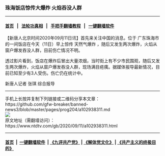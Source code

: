### 珠海饭店惊传大爆炸 火焰吞没人群
------------------------

#### [首页](https://github.com/gfw-breaker/banned-news3/blob/master/README.md) &nbsp;&nbsp;|&nbsp;&nbsp; [法轮功真相](https://github.com/begood0513/basic/blob/master/README.md)  &nbsp;&nbsp;|&nbsp;&nbsp; [手把手翻墙教程](https://github.com/gfw-breaker/guides/wiki)  &nbsp;&nbsp;|&nbsp;&nbsp; [一键翻墙软件](https://github.com/gfw-breaker/nogfw/blob/master/README.md)  



<div><div class="post_content" itemprop="articleBody">
 <p>
  【新唐人北京时间2020年09月11日讯】首先来关注中国的消息。位于
  <ok href="https://www.ntdtv.com/gb/广东珠海市.htm">
   广东珠海市
  </ok>
  的一间饭店在今天（11日）早上惊传
  <ok href="https://www.ntdtv.com/gb/天然气爆炸.htm">
   天然气爆炸
  </ok>
  ，随后又发生两次爆炸，火焰从窗户爆发吞没人群，目前伤亡情况不明。
 </p>
 <p>
  透过影片看到，饭店在爆炸后冒出大量浓烟，当时街上有不少市民围观，随后又发生两次爆炸，火焰从窗户爆发吞没人群，现场满目疮痍。据媒体报导最新情况，目前已知至少有3人受伤。伤亡仍在统计中。
 </p>
 <p>
  新唐人记者 张琪 综合报导
 </p>
 <div class="single_ad">
 </div>
</div>
</div>
<hr/>
手机上长按并复制下列链接或二维码分享本文章：<br/>
https://github.com/gfw-breaker/banned-news3/blob/master/pages/prog204/a102938311.md <br/>
<a href='https://github.com/gfw-breaker/banned-news3/blob/master/pages/prog204/a102938311.md'><img src='https://github.com/gfw-breaker/banned-news3/blob/master/pages/prog204/a102938311.md.png'/></a> <br/>
原文地址（需翻墙访问）：https://www.ntdtv.com/gb/2020/09/11/a102938311.html


------------------------
#### [首页](https://github.com/gfw-breaker/banned-news3/blob/master/README.md) &nbsp;|&nbsp; [一键翻墙软件](https://github.com/gfw-breaker/nogfw/blob/master/README.md) &nbsp;| [《九评共产党》](https://github.com/gfw-breaker/9ping.md/blob/master/README.md#九评之一评共产党是什么) | [《解体党文化》](https://github.com/gfw-breaker/jtdwh.md/blob/master/README.md) | [《共产主义的终极目的》](https://github.com/gfw-breaker/gczydzjmd.md/blob/master/README.md)


<img src='http://gfw-breaker.win/banned-news3/pages/prog204/a102938311.md' width='0px' height='0px'/>